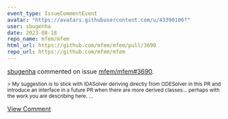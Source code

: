 ```yaml
---
event_type: IssueCommentEvent
avatar: "https://avatars.githubusercontent.com/u/43390106?"
user: sbugenha
date: 2023-08-18
repo_name: mfem/mfem
html_url: https://github.com/mfem/mfem/pull/3690
repo_url: https://github.com/mfem/mfem
---
```


<a href='https://github.com/sbugenha' target='_blank'>sbugenha</a> commented on issue <a href='https://github.com/mfem/mfem/pull/3690' target='_blank'>mfem/mfem#3690</a>.

<small>> My suggestion is to stick with IDASolver deriving directly from ODESolver in this PR and introduce an interface in a future PR when there are more derived classes... perhaps with the work you are describing here....</small>

<a href='https://github.com/mfem/mfem/pull/3690' target='_blank'>View Comment</a>